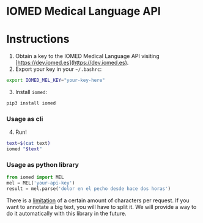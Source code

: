 IOMED Medical Language API
==========================

# Instructions

1. Obtain a key to the IOMED Medical Language API visiting [https://dev.iomed.es](https://dev.iomed.es).
2. Export your key in your `~/.bashrc`:

```bash
export IOMED_MEL_KEY="your-key-here"
```

3. Install `iomed`:

```bash
pip3 install iomed
```

### Usage as cli

4. Run!

```bash
text=$(cat text)
iomed "$text"
```

### Usage as python library

```python
from iomed import MEL
mel = MEL('your-api-key')
result = mel.parse('dolor en el pecho desde hace dos horas')
```

There is a [limitation](/pricing/#limits) of a certain amount of characters per request. If you want to annotate a big text, you will have to split it. We will provide a way to do it automatically with this library in the future.
